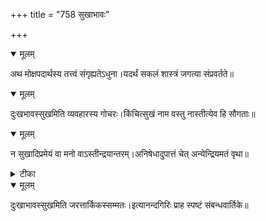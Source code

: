 +++
title = "758 सुखाभावः"

+++


<details open><summary>मूलम्</summary>

अथ मोक्षपदार्थस्य तत्त्वं संगृह्यतेऽधुना।यदर्थं सकलं शास्त्रं जगत्या संप्रवर्तते॥
</details>



<details open><summary>मूलम्</summary>

दुःखभावस्सुखमिति व्यवहारस्य गोचरः।किंचित्सुखं नाम वस्तु नास्तीत्येव हि सौगताः॥
</details>



<details open><summary>मूलम्</summary>

न सुखादिप्रमेयं वा मनो वाऽस्तीन्द्रयान्तरम्।अनिषेधादुपात्तं चेत् अन्येन्द्रियमतं वृथा॥
</details>



<details><summary>टीका</summary>

न्या. ता.[97]
</details>



<details open><summary>मूलम्</summary>

दुःखाभावस्सुखमिति जरत्तार्किकस्सम्मतः।इत्यानन्दगिरिः प्राह स्पष्टं संबन्धवार्तिके॥
</details>

